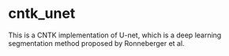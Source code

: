 # cntk_unet

This is a CNTK implementation of U-net, which is a deep learning segmentation method proposed by Ronneberger et al.
